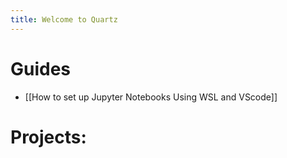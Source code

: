 ```yaml
---
title: Welcome to Quartz
---
```


# Guides
- [[How to set up Jupyter Notebooks Using WSL and VScode]]
# Projects:
